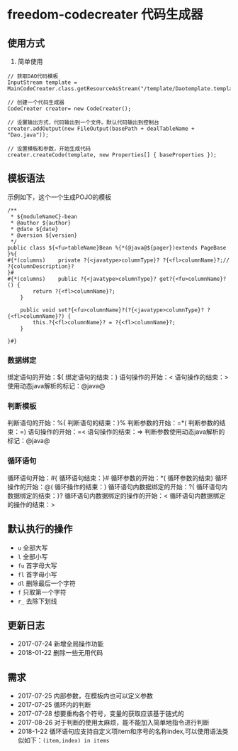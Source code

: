 # freedom-codecreater 代码生成器

## 使用方式
1. 简单使用
```
// 获取DAO代码模板
InputStream template = MainCodeCreater.class.getResourceAsStream("/template/Daotemplate.template");

// 创建一个代码生成器
CodeCreater creater= new CodeCreater();

// 设置输出方式，代码输出到一个文件。默认代码输出到控制台
creater.addOutput(new FileOutput(basePath + dealTableName + "Dao.java"));

// 设置模板和参数，开始生成代码
creater.createCode(template, new Properties[] { baseProperties });
```

## 模板语法
示例如下，这个一个生成POJO的模板
```
/**
 * ${moduleNameC}-bean
 * @author ${author}
 * @date ${date}
 * @version ${version}
 */
public class ${<fu>tableName}Bean %{*(@java@${pager})extends PageBase }%{
#{*(columns)	private ?{<javatype>columnType}? ?{<fl>columnName}?;// ?{columnDescription}?
}#
#{*(columns)	public ?{<javatype>columnType}? get?{<fu>columnName}?() {
		return ?{<fl>columnName}?;
	}
	
	public void set?{<fu>columnName}?(?{<javatype>columnType}? ?{<fl>columnName}?) {
		this.?{<fl>columnName}? = ?{<fl>columnName}?;
	}
	
}#}
```
### 数据绑定
绑定语句的开始：${
绑定语句的结束：}
语句操作的开始：<
语句操作的结束：>
使用动态java解析的标记：@java@

### 判断模板
判断语句的开始：%{
判断语句的结束：}%
判断参数的开始：=*(
判断参数的结束：=)
语句操作的开始：=<
语句操作的结束：=>
判断参数使用动态java解析的标记：@java@

### 循环语句
循环语句开始：#{
循环语句结束：}#
循环参数的开始：*(
循环参数的结束)
循环操作的开始：@(
循环操作的结束：)
循环语句内数据绑定的开始：?{
循环语句内数据绑定的结束：}?
循环语句内数据绑定的操作的开始：<
循环语句内数据绑定的操作的结束：>

## 默认执行的操作
- `u`
全部大写
- `l`
全部小写
- `fu`
首字母大写
- `fl`
首字母小写
- `dl`
删除最后一个字符
- `f`
只取第一个字符
- `r_`
去除下划线

## 更新日志
- 2017-07-24 
新增全局操作功能
- 2018-01-22
删除一些无用代码

## 需求
- 2017-07-25
内部参数，在模板内也可以定义参数
- 2017-07-25
循环内的判断
- 2017-07-28
想要重构各个符号，变量的获取应该基于链式的
- 2017-08-26
对于判断的使用太麻烦，能不能加入简单地指令进行判断
- 2018-1-22
循环语句应支持自定义项item和序号的名称index,可以使用语法类似如下：`(item,index) in items`
